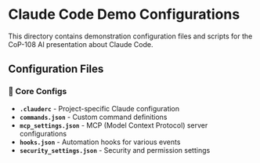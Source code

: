 # Claude Code Demo Configurations

This directory contains demonstration configuration files and scripts for the CoP-108 AI presentation about Claude Code.

## Configuration Files

### 📁 Core Configs

- **`.clauderc`** - Project-specific Claude configuration
- **`commands.json`** - Custom command definitions
- **`mcp_settings.json`** - MCP (Model Context Protocol) server configurations
- **`hooks.json`** - Automation hooks for various events
- **`security_settings.json`** - Security and permission settings